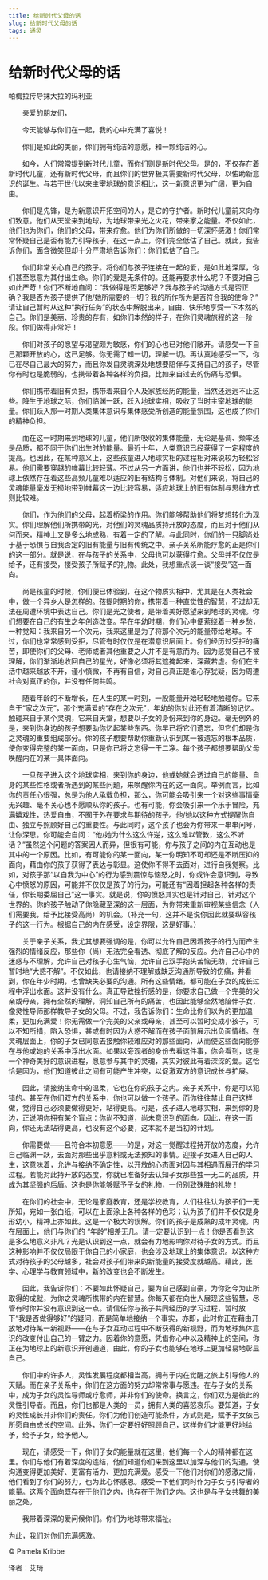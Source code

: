 ```yaml
--- 
title: 给新时代父母的话 
slug: 给新时代父母的话 
tags: 通灵 
--- 
```

# 给新时代父母的话

帕梅拉传导抹大拉的玛利亚

　　亲爱的朋友们，

　　今天能够与你们在一起，我的心中充满了喜悦！

　　你们是如此的美丽，你们拥有纯洁的意愿，和一颗纯洁的心。

　　如今，人们常常提到新时代儿童，而你们则是新时代父母。是的，不仅存在着新时代儿童，还有新时代父母，而且你们的世界极其需要新时代父母，以佑助新意识的诞生。与若干世代以来主宰地球的意识相比，这一新意识更为广阔，更为自由。

　　你们是先锋，是为新意识开拓空间的人，是它的守护者。新时代儿童前来向你们致意。他们从天堂来到地球，为地球带来光之火花，带来家之能量。不仅如此，他们也为你们，他们的父母，带来疗愈。他们为你们所做的一切深怀感激！你们常常怀疑自己是否有能力引导孩子，在这一点上，你们完全低估了自己。就此，我告诉你们，面含微笑但却十分严肃地告诉你们：你们低估了自己。

　　你们非常关心自己的孩子。将你们与孩子连接在一起的爱，是如此地深厚，你们甚至愿意为其付出生命。你们的爱是无条件的。还能再要求什么呢？不要对自己如此严苛！你们不断地自问：“我做得是否足够好？我与孩子的沟通方式是否正确？我是否为孩子提供了他/她所需要的一切？我的所作所为是否符合我的使命？” 请让自己暂时从这种“执行任务”的状态中解脱出来，自由、快乐地享受一下本然的自己。你们是美丽、珍贵的存有，如你们本然的样子，在你们灵魂旅程的这一阶段。你们做得非常好！

　　你们对孩子的愿望与渴望颇为敏感，你们的心也已对他们敞开。请感受一下自己那颗开放的心，这已足够。你无需了知一切，理解一切。再认真地感受一下，你已在尽自己最大的努力，而且你发自灵魂深处地想要陪伴与支持自己的孩子，尽管你有时也是脆弱的，也携带着各种各样的负担，比如来自过去的伤痛与恐惧。

　　你们携带着旧有负担，携带着来自个人及家族经历的能量，当然还远远不止这些。降生于地球之际，你们临渊一跃，跃入地球实相，吸收了当时主宰地球的能量。你们跃入那一时期人类集体意识与集体感受所创造的能量氛围，这也成了你们的精神负担。

　　而在这一时期来到地球的儿童，他们所吸收的集体能量，无论是基调、频率还是品质，都不同于你们出生时的能量。最近十年，人类意识已经获得了一定程度的提高。也因此，在某种意义上，这些孩童进入地球实相的过程相对来说较为轻松容易。他们需要穿越的帷幕比较轻薄。不过从另一方面讲，他们也并不轻松，因为地球上依然存在着这些高频儿童难以适应的旧有结构与体制。对他们来说，将自己的灵魂能量毫发无损地带到帷幕这一边比较容易，适应地球上的旧有体制与思维方式则比较难。

　　你们，作为他们的父母，起着桥梁的作用。你们能够帮助他们将梦想转化为现实。你们理解他们所携带的光，对他们的灵魂品质持开放的态度，而且对于他们从何而来，精神上又是多么地成熟，有着一定的了解。与此同时，你们的一只脚尚处于基于恐惧与自我否定的旧有能量与旧有传统之中。亲子关系所能疗愈的正是你们的这一部分。就是说，在与孩子的关系中，父母也可以获得疗愈。父母并不仅仅是给予，还有接受，接受孩子所赋予的礼物。此处，我想重点谈一谈“接受”这一面向。

　　尚是孩童的时候，你们便已体验到，在这个物质实相中，尤其是在人类社会中，做一个异乡人是怎样的。孩提时期的你，携带着一种直觉性的智慧，不过却无法在周遭环境中表达自己。你们是光之使者，是带着美好愿望来到地球的灵魂。你们想要在自己的有生之年创造改变。早在年幼时期，你们心中便萦绕着一种乡愁，一种觉知：我来自另一个次元，我来这里是为了将那个次元的能量带给地球。不过，你们也常常感到受拒，尽管有时仅仅是在潜意识层面上。你们经历过受拒的痛苦，即使你们的父母、老师或者其他重要之人并不是有意而为。因为感觉自己不被理解，你们渐渐地收回自己的星光，好像必须将其遮掩起来，深藏若虚。你们在生活中越来越放不开，谨小慎微，不再有自信，对自己真正是谁心存犹疑，因为周遭社会对真正的你，并没有任何共鸣。

　　随着年龄的不断增长，在人生的某一时刻，一股能量开始轻轻地触碰你。它来自于“家之次元”，那个充满爱的“存在之次元”，年幼的你对此还有着清晰的记忆。触碰来自于某个灵魂，它来自天堂，想要以子女的身份来到你的身边。毫无例外的是，来到你身边的孩子想要助你忆起某些东西。你早已将它们遗忘，但它们却是你之灵魂的重要组成部分。你的孩子想要帮助你重新认识到某一被遗忘的根本品质，使你变得完整的某一面向，只是你已将之忘得一干二净。每个孩子都想要帮助父母唤醒内在的某一具体面向。

　　一旦孩子进入这个地球实相，来到你的身边，他或她就会透过自己的能量、自身的某些性格或者所遇到的某些问题，来唤醒你内在的这一面向。举例而言，比如你的责任心很强，总是为他人承载负担，那么，你可能会吸引来一个对这些事情毫无兴趣、毫不关心也不愿顺从你的孩子。也有可能，你会吸引来一个乐于冒险，充满嬉戏性，热爱自由，不囿于外在要求与期待的孩子。他/她以这种方式提醒你自由、独立与照顾好自己的重要性。与此同时，这个孩子也会为你带来一串串问号，让你深思。你可能会自问：“他/她为什么这么忤逆，这么难以管教，这么不听话？”虽然这个问题的答案因人而异，但很有可能，你与孩子之间的内在互动也是其中的一个原因。比如，有可能你的某一面向，某一你明知不可却还是不断压抑的面向，藉由你的孩子获得了表达与彰显。这使你不得不去面对，进行自我觉察。比如，对孩子那“以自我为中心”的行为感到震惊与恼怒之时，你或许会意识到，导致心中愤怒的原因，可能并不仅仅是孩子的行为，可能还有“因着担起各种各样的责任，你长期委屈自己”这一事实。就是说，你的愤怒其实也是针对自己，针对这个世界的。你的孩子触动了你隐藏至深的这一层面，为你带来重新审视某些信念（人们需要我，给予比接受高尚）的机会。（补充一句，这并不是说你因此就要纵容孩子的这一行为。根据自己的内在感受，设定界限，这是好事。）

　　关于亲子关系，我尤其想要强调的是，你可以允许自己因着孩子的行为而产生强烈的情绪反应，那些你（尚）无法完全看透、彻底了解的反应。允许自己心中的迷惑与不理解，允许自己对孩子心生气恼，允许自己双手抱头苦恼无助，允许自己暂时地“大惑不解”。不仅如此，也请接纳不理解或缺乏沟通所导致的伤痛，并看到，你在年少时期，也曾缺失必要的沟通。所有这些情绪，都可能在子女的成长过程中浮出水面。这并没有什么。真正导致挫折感的是，你要求自己做一个完美的父亲或母亲，拥有全然的理解，洞知自己所有的痛苦，也因此能够全然地陪伴子女，像灵性导师那样教导子女的父母。不过，我告诉你们：生命比你们以为的更加温柔，更加充满爱！你无需做一个完美的父亲或母亲，甚至可以暂时变成小孩子，可以不知所措，陷入恐惧，甚或有时因为大惑不解而在孩子面前展示出负面情绪。在灵魂层面上，你的子女已同意去接触你较难应对的那些面向，从而使这些面向能够在与他或她的关系中浮出水面。如果以旁观者的身份去看这件事，你会看到，这是一个神奇美好的意识进程，愿意参与其中的灵魂，其实对彼此有着深深的爱。这恰恰是因为，他们知道彼此之间有可能产生冲突，以促激双方的意识成长与扩展。

　　因此，请接纳生命中的温柔，它也在你的孩子之内。亲子关系中，你是可以犯错的。甚至在你们双方的关系中，你也可以做一个孩子。而你往往禁止自己这样做，觉得自己必须要做得更好，站得更高。可是，孩子进入地球实相，来到你的身边，正说明你拥有某个盲点：你尚不知道，尚未意识到的面向。因此，在这一面向，你还无法站得更高，也没有这个必要，这本就不是当初的计划。

　　你需要做——且符合本初意愿——的是，对这一觉醒过程持开放的态度，允许自己临渊一跃，去面对那些出乎意料或无法预知的事情。迎接子女进入自己的人生，这意味着，允许与接纳不确定性，以开放的心态面对因与其相遇而展开的学习过程。若能对此持开放的态度，你就已准备好去认知子女那些独一无二的品质，并成为其坚强的后盾。这也是你能够赋予子女的礼物，一份别致殊胜的礼物！

　　在你们的社会中，无论是家庭教育，还是学校教育，人们往往认为孩子们一无所知，宛如一张白纸，可以在上面涂上各种各样的色彩；认为孩子们并不仅仅是身形幼小，精神上亦如此。这是一个极大的误解。你们的孩子是成熟的成年灵魂。内在层面上，他们与你们的 “年龄”相差无几。请一定要认识到一点！你是否看到这是多么地意义非凡？光是认识到这一点，就会有力地影响你对待子女的方式。而且这种影响并不仅仅局限于你自己的小家庭，也会涉及地球上的集体意识。以这种方式对待孩子的父母越多，社会对孩子们带来的新能量的接受度就越高。藉此，医学、心理学与教育领域中，新的改变也会不断发生。

　　因此，我告诉你们：不要如此怀疑自己，要为自己感到自豪，为你迄今为止所取得的成就，为你之灵魂所携带的内在智慧。你每天都在向世人展现这些智慧，尽管有时你并没有意识到这一点。请信任你与孩子共同经历的学习过程，暂时放下“我是否做得够好”的疑问，而是简单地接纳一个事实，亦即，此时你正在藉由开放地对待某一新视野——在与子女互动过程中不断获得的新视野，而为地球集体意识的改变付出自己的一臂之力。因着你的意愿，凭借你心中以及精神上的空间，你正在为地球上的新意识开创通道，由此，你的子女也能够在地球上更加轻易地彰显自己。

　　你们中的许多人，灵性发展程度都相当高，拥有于内在觉醒之旅上引导他人的天赋。而在亲子关系中，你们在这方面的努力却常常事与愿违。在与子女的关系中，成为子女的灵性导师或疗愈师，并非你们的使命。换言之，你们双方是彼此的灵性引导者。而且，你们也都是人类的一员，拥有人类的喜怒哀乐。要知道，子女的灵性成长并非你们的责任。你们为他们创造可能条件，方式则是，赋予子女依己所愿自由成长的空间。此外，你们一定要好好照顾自己，这样你们才能更好地给予，给予子女，给予他人。

　　现在，请感受一下，你们子女的能量就在这里，他们每一个人的精神都在这里。你们与他们有着深度的连结，他们知道你们来到这里以加深与他们的沟通，使沟通变得更加美好、更富有活力、更加充满爱。感受一下他们对你们的感激之情，他们看到了你们的努力，也为此心怀感恩。感受一下他们同时作为子女与引导者的能量。这两个面向既存在于他们之内，也存在于你们之内。这也是与子女共舞的美丽之处。

　　我带着深深的爱问候你们。你们为地球带来福祉。

为此，我们对你们充满感激。

© Pamela Kribbe

译者：艾琦
